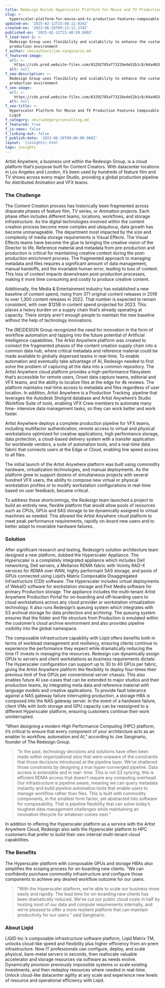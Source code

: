 ```yaml
---
title: Redesign Builds Hyperscaler Platform for Movie and TV Production
slug: >-
  hyperscaler-platform-for-movie-and-tv-production-features-composable-gpus-from-liqid
updated-on: '2025-02-12T15:48:12.034Z'
created-on: '2023-06-26T09:21:12.274Z'
published-on: '2025-02-12T15:48:59.990Z'
f_lead-text-2: >-
  Redesign Group uses flexibility and scalability to enhance the customer
  production environment
f_author: cms/authors/joe-sanginario.md
f_featured-image:
  url: >-
    https://cdn.prod.website-files.com/63292785af73226ede52b1c8/64a4028c8529a87c8c30967f_hyper-converged-platform.avif
  alt: null
f_seo-description: >-
  Redesign Group uses flexibility and scalability to enhance the customer
  production environment
f_seo-image:
  url: >-
    https://cdn.prod.website-files.com/63292785af73226ede52b1c8/64a4028c8529a87c8c30967f_hyper-converged-platform.avif
  alt: null
f_seo-title: >-
  Hyperscaler Platform for Movie and TV Production Features Composable GPUs from
  Liqid
f_category: cms/category/consulting.md
f_featured: true
f_is-news: false
f_linking-out: false
f_publish-date: '2023-06-26T00:00:00.000Z'
layout: '[insights].html'
tags: insights
---
```


Artist Anywhere, a business unit within the Redesign Group, is a cloud platform that’s purpose built for Content Creators. With datacenter locations in Los Angeles and London, it’s been used by hundreds of feature film and TV shows across every major Studio, providing a global production pipeline for distributed Animation and VFX teams.  

### The Challenge  

The Content Creation process has historically been fragmented across disparate phases of feature film, TV series, or Animation projects. Each phase often includes different teams, locations, workflows, and storage infrastructure. As the digital technologies involved within the content creation process become more complex and ubiquitous, data growth has become unmanageable. The department most impacted by the size and complexity of media storage requirements is Visual Effects. The Visual Effects teams have become the glue to bringing the creative vision of the Director to life. Reference material and metadata from pre-production and production is critical for maintaining creative context during the post-production enrichment process. The fragmented approach to managing metadata and files requires a significant amount of data management, manual handoffs, and the invariable human error, leading to loss of context. This loss of context impacts downstream post-production processes, making it more time consuming and costly to produce creative content.  

Additionally, the Media & Entertainment industry has established a new baseline of content spend, rising from 371 original content releases in 2019 to over 1,300 content releases in 2022. That number is expected to remain consistent, with over $125B in content spend projected for 2023. This places a heavy burden on a supply chain that’s already operating at capacity. There simply aren’t enough people to maintain the new baseline without the help of technology innovations.  

The \[RE\]DESIGN Group recognized the need for innovation in the form of workflow automation and tapping into the future potential of Artificial Intelligence capabilities. The Artist Anywhere platform was created to connect the fragmented phases of the content creation supply chain into a common data hub, where critical metadata and reference material could be made available to globally dispersed teams in real-time. To enable automation and eventually take advantage of AI, Redesign needed to first solve the problem of capturing all the data into a common repository. The Artist Anywhere cloud platform provides a high-performance filesystem that’s accessible for remote users, Onset data capture teams, editorial and VFX teams, and the ability to localize files at the edge for 4k reviews. The platform maintains real-time access to metadata and files regardless of user location. In addition, Artist Anywhere is a Production Tracking  pipeline that leverages the Autodesk Shotgrid database and Artist Anywhere’s Studio Workflow Suite of tools, enabling VFX Crew members to automate many time- intensive data management tasks, so they can work better and work faster.  

Artist Anywhere deploys a complete production pipeline for VFX teams, including multifactor authentication, remote access to virtual and physical workstations optimized for creative applications, high performance storage, data protection, a cloud-based delivery system with a transfer application for worldwide vendors, a suite of automation tools, and a real-time data fabric that connects users at the Edge or Cloud, enabling line speed access to all files.  

The initial launch of the Artist Anywhere platform was built using commodity hardware, virtualization technologies, and manual deployments. As the platform grew to support dozens of simultaneous projects with several hundred VFX users, the ability to compose new virtual or physical workstation profiles or to modify workstation configurations in real-time based on user feedback, became critical.  

To address these shortcomings, the Redesign team launched a project to build an entirely new, flexible platform that would allow pools of resources such as CPUs, GPUs and SAS storage to be dynamically assigned to virtual machines as needed. This allowed the Artist Anywhere cloud platform to meet peak performance requirements, rapidly on-board new users and to better adapt to invariable hardware failures.  

### Solution  

After significant research and testing, Redesign’s solution architecture team designed a new platform, dubbed the Hyperscaler Appliance. The Hyperscaler is a completely integrated appliance which includes Dell networking, Dell servers, a Mellanox RDMA fabric with Vcinity RAD-X services for RDMA over WAN, highly performant SAS storage, and pools of GPUs connected using Liqid’s Matrix Composable Disaggregated Infrastructure (CDI) software. The Hyperscaler includes virtual deployments of WekaIO software for workstation storage and Pixit Media software for primary Production storage. The appliance includes the multi-tenant Artist Anywhere Production Portal for on-boarding and off-boarding users to cloud workstations across any cloud provider or workstation virtualization technology. It also runs Redesign’s queuing system which integrates with S3 archival storage for data protection and archiving. The queuing system ensures that the folder and file structure from Production is emulated within the customer’s cloud archive environment and also provides pipeline visibility into the global namespace.  

The composable infrastructure capability with Liqid offers benefits both in terms of workload management and resiliency, ensuring clients continue to experience the performance they expect while dramatically reducing the time IT invests in managing the resources. Redesign can dynamically assign GPUs to servers and client workstations as business requirements dictate. The Hyperscaler configuration can support up to 30 to 40 GPUs per fabric, giving the Artist Anywhere platform the flexibility to deploy four-times their previous limit of five GPUs per conventional server chassis. This also enables future AI use-cases that can be extended to major studios and their production teams, by integrating meta data and reference material with language models and creative applications. To provide fault tolerance against a NAS gateway failure interrupting production, a storage HBA is composed into the NAS gateway server. In the event of a hardware failure, client VMs with both storage and GPU capacity can be reassigned to a different Hyperscaler platform, ensuring customers continue their work uninterrupted.  

“When designing a modern High Performance Computing (HPC) platform, it’s critical to ensure that every component of your architecture acts as an enabler to workflow, automation and AI,” according to Joe Sanginario, founder of The Redesign Group.

> “In the past, technology decisions and solutions have often been made within organizational silos that were unaware of the constraints that those decisions introduced at the pipeline layer. We’ve shattered those constraints by designing a true hyper-converged pipeline. Data access is extensible and in real- time. This is not S3 syncing, this is efficient RDMA access that doesn’t require any computing overhead. Our infrastructure is pipeline aware, meaning we can query metadata instantly and build pipeline automation tools that enable users to manage workflow rather than files. This is built with commodity components, in the smallest form factor, yet abstracted into software for composability. That is pipeline flexibility that can solve today’s toughest data management challenges while maintaining an innovation lifecycle for whatever comes next.”  

In addition to offering the Hyperscaler platform as a service with the Artist Anywhere Cloud, Redesign also sells the Hyperscaler platform to HPC customers that prefer to build their own internal multi-tenant cloud capabilities.  

### The Benefits  

The Hyperscaler platform with composable GPUs and storage HBAs also simplifies the scoping process for on-boarding new clients. “We can confidently purchase commodity infrastructure and configure those components to achieve any desired workflow outcome for our users.

> “With the Hyperscaler platform, we’re able to scale our business more easily and rapidly. The lead time for on-boarding new clients has been dramatically reduced. We’ve cut our public cloud costs in half by hosting most of our data and compute requirements internally, and we’re pleased to offer a more resilient platform that can maintain productivity for our users.” said Sanginario.  

### About Liqid  

LIQID Inc.’s composable infrastructure software platform, Liqid Matrix TM, unlocks cloud-like speed and flexibility plus higher efficiency from on-prem infrastructure. Now IT professionals can configure, deploy, and scale physical, bare-metal servers in seconds, then reallocate valuable accelerator and storage resources via software as needs evolve. Dynamically provision previously impossible systems or scale existing investments, and then redeploy resources where needed in real-time. Unlock cloud-like datacenter agility at any scale and experience new levels of resource and operational efficiency with Liqid.

‍
